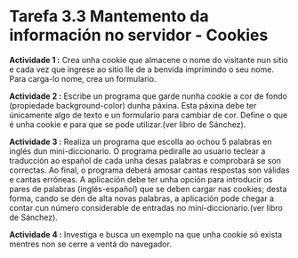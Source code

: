 # Tarefa 3.3 Mantemento da información no servidor - Cookies

__Actividade 1 :__ Crea unha cookie que almacene o nome do visitante nun sitio e cada vez que ingrese ao sitio lle de a benvida imprimindo o seu nome. Para carga-lo nome, crea un formulario.

__Actividade 2 :__ Escribe un programa que garde nunha cookie a cor de fondo (propiedade background-color) dunha páxina. Esta páxina debe ter únicamente algo de texto e un formulario para cambiar de cor. Define o que é unha cookie e para que se pode utilizar.(ver libro de Sánchez).

__Actividade 3 :__ Realiza un programa que escolla ao ochou 5 palabras en inglés dun mini-diccionario. O programa pediralle ao usuario teclear a traducción ao español de cada unha desas palabras e comprobará se son correctas. Ao final, o programa deberá amosar cantas respostas son válidas e cantas erróneas. A aplicación debe ter unha opción para introducir os pares de palabras (inglés-español) que se deben cargar nas cookies; desta forma, cando se den de alta novas palabras, a aplicación pode chegar a contar cun número considerable de entradas no mini-diccionario.(ver libro de Sánchez).

__Actividade 4 :__ Investiga e busca un exemplo na que unha cookie só exista mentres non se cerre a ventá do navegador.
